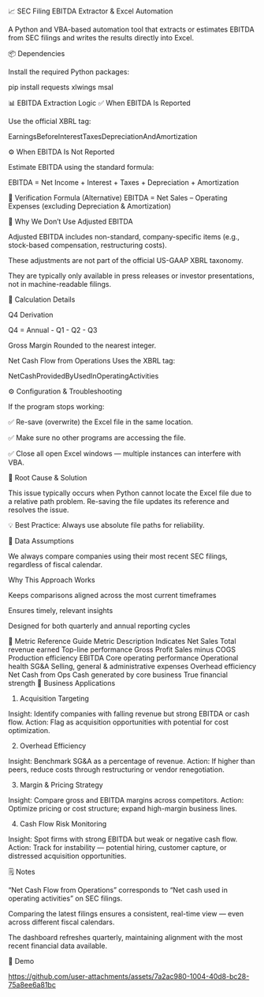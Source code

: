 📈 SEC Filing EBITDA Extractor & Excel Automation

A Python and VBA-based automation tool that extracts or estimates EBITDA from SEC filings and writes the results directly into Excel.

📦 Dependencies

Install the required Python packages:

pip install requests xlwings msal

📊 EBITDA Extraction Logic
✅ When EBITDA Is Reported

Use the official XBRL tag:

EarningsBeforeInterestTaxesDepreciationAndAmortization

⚙️ When EBITDA Is Not Reported

Estimate EBITDA using the standard formula:

EBITDA = Net Income
       + Interest
       + Taxes
       + Depreciation
       + Amortization

🔁 Verification Formula (Alternative)
EBITDA = Net Sales
       – Operating Expenses (excluding Depreciation & Amortization)

🚫 Why We Don’t Use Adjusted EBITDA

Adjusted EBITDA includes non-standard, company-specific items (e.g., stock-based compensation, restructuring costs).

These adjustments are not part of the official US-GAAP XBRL taxonomy.

They are typically only available in press releases or investor presentations, not in machine-readable filings.

🧮 Calculation Details

Q4 Derivation

Q4 = Annual - Q1 - Q2 - Q3


Gross Margin
Rounded to the nearest integer.

Net Cash Flow from Operations
Uses the XBRL tag:

NetCashProvidedByUsedInOperatingActivities

⚙️ Configuration & Troubleshooting

If the program stops working:

✅ Re-save (overwrite) the Excel file in the same location.

✅ Make sure no other programs are accessing the file.

✅ Close all open Excel windows — multiple instances can interfere with VBA.

🧩 Root Cause & Solution

This issue typically occurs when Python cannot locate the Excel file due to a relative path problem.
Re-saving the file updates its reference and resolves the issue.

💡 Best Practice: Always use absolute file paths for reliability.

📌 Data Assumptions

We always compare companies using their most recent SEC filings, regardless of fiscal calendar.

Why This Approach Works

Keeps comparisons aligned across the most current timeframes

Ensures timely, relevant insights

Designed for both quarterly and annual reporting cycles

🧠 Metric Reference Guide
Metric	Description	Indicates
Net Sales	Total revenue earned	Top-line performance
Gross Profit	Sales minus COGS	Production efficiency
EBITDA	Core operating performance	Operational health
SG&A	Selling, general & administrative expenses	Overhead efficiency
Net Cash from Ops	Cash generated by core business	True financial strength
💼 Business Applications
1. Acquisition Targeting

Insight: Identify companies with falling revenue but strong EBITDA or cash flow.
Action: Flag as acquisition opportunities with potential for cost optimization.

2. Overhead Efficiency

Insight: Benchmark SG&A as a percentage of revenue.
Action: If higher than peers, reduce costs through restructuring or vendor renegotiation.

3. Margin & Pricing Strategy

Insight: Compare gross and EBITDA margins across competitors.
Action: Optimize pricing or cost structure; expand high-margin business lines.

4. Cash Flow Risk Monitoring

Insight: Spot firms with strong EBITDA but weak or negative cash flow.
Action: Track for instability — potential hiring, customer capture, or distressed acquisition opportunities.

🗒️ Notes

“Net Cash Flow from Operations” corresponds to “Net cash used in operating activities” on SEC filings.

Comparing the latest filings ensures a consistent, real-time view — even across different fiscal calendars.

The dashboard refreshes quarterly, maintaining alignment with the most recent financial data available.

🎥 Demo

https://github.com/user-attachments/assets/7a2ac980-1004-40d8-bc28-75a8ee6a81bc
